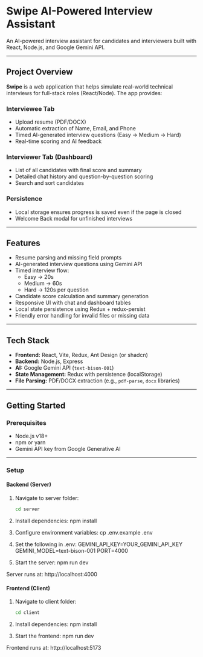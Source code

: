 # Swipe AI-Powered Interview Assistant

An AI-powered interview assistant for candidates and interviewers built with React, Node.js, and Google Gemini API.

---

## Project Overview

**Swipe** is a web application that helps simulate real-world technical interviews for full-stack roles (React/Node). The app provides:

### Interviewee Tab
- Upload resume (PDF/DOCX)
- Automatic extraction of Name, Email, and Phone
- Timed AI-generated interview questions (Easy → Medium → Hard)
- Real-time scoring and AI feedback

### Interviewer Tab (Dashboard)
- List of all candidates with final score and summary
- Detailed chat history and question-by-question scoring
- Search and sort candidates

### Persistence
- Local storage ensures progress is saved even if the page is closed
- Welcome Back modal for unfinished interviews

---

## Features
- Resume parsing and missing field prompts
- AI-generated interview questions using Gemini API
- Timed interview flow:
  - Easy → 20s  
  - Medium → 60s  
  - Hard → 120s per question
- Candidate score calculation and summary generation
- Responsive UI with chat and dashboard tables
- Local state persistence using Redux + redux-persist
- Friendly error handling for invalid files or missing data

---

## Tech Stack
- **Frontend:** React, Vite, Redux, Ant Design (or shadcn)  
- **Backend:** Node.js, Express  
- **AI:** Google Gemini API (`text-bison-001`)  
- **State Management:** Redux with persistence (localStorage)  
- **File Parsing:** PDF/DOCX extraction (e.g., `pdf-parse`, `docx` libraries)

---

## Getting Started

### Prerequisites
- Node.js v18+
- npm or yarn
- Gemini API key from Google Generative AI

---

### Setup

#### Backend (Server)
1. Navigate to server folder:
   ```bash
   cd server

2. Install dependencies:
npm install

3. Configure environment variables:
cp .env.example .env

4. Set the following in .env:
GEMINI_API_KEY=YOUR_GEMINI_API_KEY
GEMINI_MODEL=text-bison-001
PORT=4000

6. Start the server:
npm run dev

Server runs at: http://localhost:4000

#### Frontend (Client)
1. Navigate to client folder:
   ```bash
   cd client

2. Install dependencies:
npm install

3. Start the frontend:
npm run dev

Frontend runs at: http://localhost:5173
